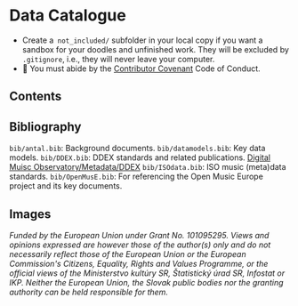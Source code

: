 # Data Catalogue

<!-- … this is how you add comment to an md file -->
- Create a` not_included/` subfolder in your local copy if you want a sandbox for your doodles and unfinished work. They will be excluded by `.gitignore`, i.e., they will never leave your computer.
- 🌈 You must abide by the [Contributor Covenant](https://www.contributor-covenant.org/version/2/1/code_of_conduct/) Code of Conduct.

## Contents
<!-- … describe here the source files (qmd) of the work -->


## Bibliography
<!-- … describe here the bib files used -->
`bib/antal.bib`: Background documents.
`bib/datamodels.bib`: Key data models.
`bib/DDEX.bib`: DDEX standards and related publications. [Digital Muisc Observatory/Metadata/DDEX](https://www.zotero.org/groups/4559070/digital_music_observatory/collections/VTJS6PX8)
`bib/ISOdata.bib`: ISO music (meta)data standards. 
`bib/OpenMusE.bib`: For referencing the Open Music Europe project and its key documents. 

## Images
<!-- … describe here the image files used; final images should be published on 
figshare or zenodo -->

_Funded by the European Union under Grant No. 101095295. Views and opinions expressed are however those of the author(s) only and do not necessarily reflect those of the European Union or the European Commission's Citizens, Equality, Rights and Values Programme, or the official views of the Ministerstvo kultúry SR, Štatistický úrad SR, Infostat or IKP. Neither the European Union, the Slovak public bodies nor the granting authority can be held responsible for them._
